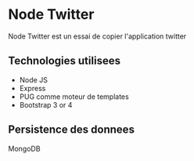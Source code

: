# Node Twitter

Node Twitter est un essai de copier l'application twitter

## Technologies utilisees
* Node JS
* Express
* PUG comme moteur de templates
* Bootstrap 3 or 4

## Persistence des donnees
MongoDB

